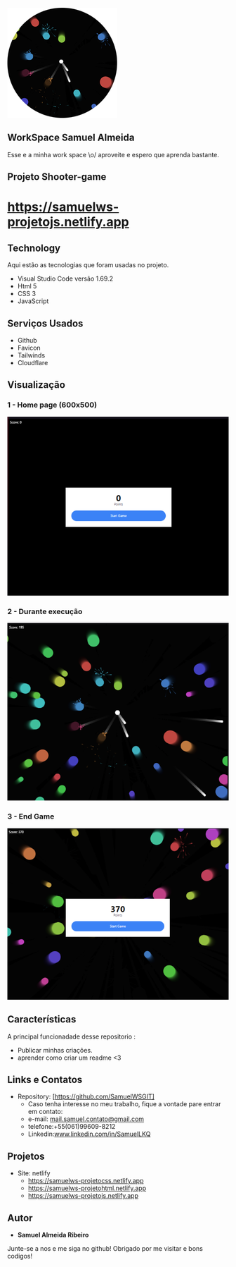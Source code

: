 
![Logo do projeto](https://github.com/SamuelWSGIT/Shooter-game/blob/main/img/TiroImagens/Tiro_logo.png)


## WorkSpace Samuel Almeida
Esse e a minha work space \o/ aproveite e espero que aprenda bastante.


## Projeto Shooter-game
# https://samuelws-projetojs.netlify.app

## Technology 
Aqui estão as tecnologias que foram usadas no projeto.

* Visual Studio Code versão 1.69.2
* Html 5
* CSS 3
* JavaScript

## Serviços Usados

* Github
* Favicon
* Tailwinds
* Cloudflare


## Visualização

### 1 - Home page (600x500)

![Homepage image](https://github.com/SamuelWSGIT/Shooter-game/blob/main/img/TiroImagens/Tiro_600x500.png)

### 2 - Durante execução

![Homepage image](https://github.com/SamuelWSGIT/Shooter-game/blob/main/img/TiroImagens/Tiro_rodando.png)

### 3 - End Game

![Homepage image](https://github.com/SamuelWSGIT/Shooter-game/blob/main/img/TiroImagens/Tiro_endgame.png)

## Características
A principal funcionadade desse repositorio :
 - Publicar minhas criações.
 - aprender como criar um readme <3


## Links e Contatos
  - Repository: [https://github.com/SamuelWSGIT]
    - Caso tenha interesse no meu trabalho, fique a vontade pare entrar em contato: 
    - e-mail: mail.samuel.contato@gmail.com
    - telefone:+55(061)99609-8212
    - Linkedin:www.linkedin.com/in/SamuelLKQ

## Projetos
  - Site: netlify
    - https://samuelws-projetocss.netlify.app
    - https://samuelws-projetohtml.netlify.app
    - https://samuelws-projetojs.netlify.app


  ## Autor

  * **Samuel Almeida Ribeiro** 

  Junte-se a nos e me siga no github!
  Obrigado por me visitar e bons codigos!
